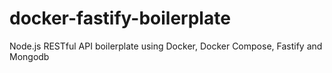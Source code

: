 # docker-fastify-boilerplate
Node.js RESTful API boilerplate using Docker, Docker Compose, Fastify and Mongodb
